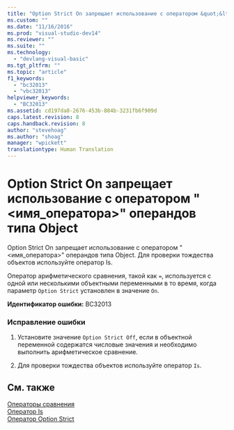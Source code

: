 ```yaml
---
title: "Option Strict On запрещает использование с оператором &quot;&lt;имя_оператора&gt;&quot; операндов типа Object | Microsoft Docs"
ms.custom: ""
ms.date: "11/16/2016"
ms.prod: "visual-studio-dev14"
ms.reviewer: ""
ms.suite: ""
ms.technology: 
  - "devlang-visual-basic"
ms.tgt_pltfrm: ""
ms.topic: "article"
f1_keywords: 
  - "bc32013"
  - "vbc32013"
helpviewer_keywords: 
  - "BC32013"
ms.assetid: cd197da8-2676-453b-884b-3231fb6f909d
caps.latest.revision: 8
caps.handback.revision: 8
author: "stevehoag"
ms.author: "shoag"
manager: "wpickett"
translationtype: Human Translation
---
```

# Option Strict On запрещает использование с оператором &quot;&lt;имя_оператора&gt;&quot; операндов типа Object
Option Strict On запрещает использование с оператором "\<имя\_оператора\>" операндов типа Object. Для проверки тождества объектов используйте оператор Is.  
  
 Оператор арифметического сравнения, такой как `=`, используется с одной или несколькими объектными переменными в то время, когда параметр `Option Strict` установлен в значение `On`.  
  
 **Идентификатор ошибки:** BC32013  
  
### Исправление ошибки  
  
1.  Установите значение `Option Strict Off`, если в объектной переменной содержатся числовые значения и необходимо выполнить арифметическое сравнение.  
  
2.  Для проверки тождества объектов используйте оператор `Is`.  
  
## См. также  
 [Операторы сравнения](../../visual-basic/language-reference/operators/comparison-operators.md)   
 [Оператор Is](../../visual-basic/language-reference/operators/is-operator.md)   
 [Оператор Option Strict](../../visual-basic/language-reference/statements/option-strict-statement.md)